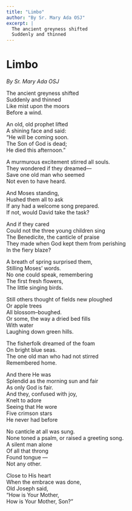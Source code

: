 ```yaml
---
title: "Limbo"
author: "By Sr. Mary Ada OSJ"
excerpt: |
  The ancient greyness shifted  
  Suddenly and thinned
---
```


# Limbo

*By Sr. Mary Ada OSJ*

The ancient greyness shifted  
Suddenly and thinned  
Like mist upon the moors  
Before a wind.  

An old, old prophet lifted  
A shining face and said:  
“He will be coming soon.  
The Son of God is dead;  
He died this afternoon.”  

A murmurous excitement stirred all souls.  
They wondered if they dreamed—  
Save one old man who seemed  
Not even to have heard.  

And Moses standing,  
Hushed them all to ask  
If any had a welcome song prepared.  
If not, would David take the task?  

And if they cared  
Could not the three young children sing  
The Benedicite, the canticle of praise  
They made when God kept them from perishing  
In the fiery blaze?  

A breath of spring surprised them,  
Stilling Moses’ words.  
No one could speak, remembering  
The first fresh flowers,  
The little singing birds.  

Still others thought of fields new ploughed  
Or apple trees  
All blossom–boughed.  
Or some, the way a dried bed fills  
With water  
Laughing down green hills.  

The fisherfolk dreamed of the foam  
On bright blue seas.  
The one old man who had not stirred  
Remembered home.  

And there He was  
Splendid as the morning sun and fair  
As only God is fair.  
And they, confused with joy,  
Knelt to adore  
Seeing that He wore  
Five crimson stars  
He never had before  


No canticle at all was sung.  
None toned a psalm, or raised a greeting song.  
A silent man alone  
Of all that throng  
Found tongue —  
Not any other.  

Close to His heart  
When the embrace was done,  
Old Joseph said,  
“How is Your Mother,  
How is Your Mother, Son?”  
